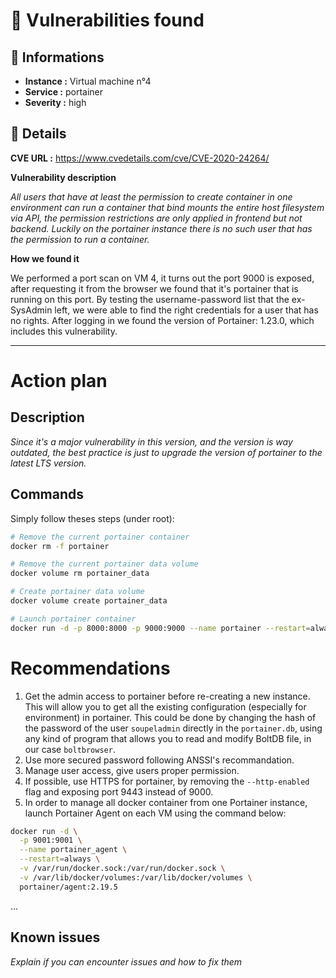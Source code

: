 # 🐛 Vulnerabilities found

## 📖 Informations

- **Instance :** Virtual machine n°4
- **Service :** portainer
- **Severity :** high

## 🔎 Details

**CVE URL :** https://www.cvedetails.com/cve/CVE-2020-24264/

**Vulnerability description**

_All users that have at least the permission to create container in one environment can run a container that bind mounts the entire host filesystem via API, the permission restrictions are only applied in frontend but not backend. Luckily on the portainer instance there is no such user that has the permission to run a container._

**How we found it**

We performed a port scan on VM 4, it turns out the port 9000 is exposed, after requesting it from the browser we found that it's portainer that is running on this port.
By testing the username-password list that the ex-SysAdmin left, we were able to find the right credentials for a user that has no rights. After logging in we found the version of Portainer: 1.23.0, which includes this vulnerability.

---

# Action plan

## Description

_Since it's a major vulnerability in this version, and the version is way outdated, the best practice is just to upgrade the version of portainer to the latest LTS version._

## Commands

Simply follow theses steps (under root):

```bash
# Remove the current portainer container
docker rm -f portainer

# Remove the current portainer data volume
docker volume rm portainer_data

# Create portainer data volume
docker volume create portainer_data

# Launch portainer container
docker run -d -p 8000:8000 -p 9000:9000 --name portainer --restart=always -v /var/run/docker.sock:/var/run/docker.sock -v portainer_data:/data portainer/portainer-ce:lts --http-enabled
```

# Recommendations

1. Get the admin access to portainer before re-creating a new instance. This will allow you to get all the existing configuration (especially for environment) in portainer. This could be done by changing the hash of the password of the user `soupeladmin` directly in the `portainer.db`, using any kind of program that allows you to read and modify BoltDB file, in our case `boltbrowser`.
2. Use more secured password following ANSSI's recommandation.
3. Manage user access, give users proper permission.
4. If possible, use HTTPS for portainer, by removing the `--http-enabled` flag and exposing port 9443 instead of 9000.
5. In order to manage all docker container from one Portainer instance, launch Portainer Agent on each VM using the command below:
```bash
docker run -d \
  -p 9001:9001 \
  --name portainer_agent \
  --restart=always \
  -v /var/run/docker.sock:/var/run/docker.sock \
  -v /var/lib/docker/volumes:/var/lib/docker/volumes \
  portainer/agent:2.19.5
```

...

## Known issues

_Explain if you can encounter issues and how to fix them_
